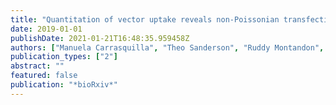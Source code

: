 ```yaml
---
title: "Quantitation of vector uptake reveals non-Poissonian transfection dynamics in Plasmodium falciparum"
date: 2019-01-01
publishDate: 2021-01-21T16:48:35.959458Z
authors: ["Manuela Carrasquilla", "Theo Sanderson", "Ruddy Montandon", "Julian Rayner", "Alena Pance", "Marcus Lee"]
publication_types: ["2"]
abstract: ""
featured: false
publication: "*bioRxiv*"
---
```


